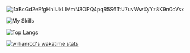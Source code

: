 ![j1aBcGd2eEfgHhIiJkLlMmN3OPQ4pqR5S6TtU7uvWwXyYz8K9n0oVsx](https://moe-counter.glitch.me/get/@j1aBcGd2eEfgHhIiJkLlMmN3OPQ4pqR5S6TtU7uvWwXyYz8K9n0oVsx?theme=rule34)

![My Skills](https://skillicons.dev/icons?i=js,ts,html,css,docker,react,vite,next,nodejs,mui,tailwind,mysql,postgres,php,java)

[![Top Langs](https://github-readme-stats.vercel.app/api/top-langs/?username=suishounohibiki&layout=compact&theme=transparent&border_color=2A2B41)](https://github.com/anuraghazra/github-readme-stats)

[![willianrod's wakatime stats](https://github-readme-stats.vercel.app/api/wakatime?username=@suishounohibiki&theme=transparent&border_color=2A2B41)](https://github.com/anuraghazra/github-readme-stats)
